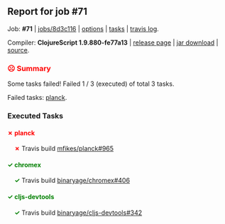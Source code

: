 ## Report for job #71

Job: **#71** | [jobs/8d3c116](https://github.com/cljs-oss/canary/commit/8d3c1161a3693443537f0e04c92122c15b4adeea) | [options](options.edn) | [tasks](tasks.edn) | [travis log](https://travis-ci.org/cljs-oss/canary/builds/263053290).

Compiler: **ClojureScript 1.9.880-fe77a13** | [release page](https://github.com/cljs-oss/canary/releases/tag/r1.9.880-fe77a13) | [jar download](https://github.com/cljs-oss/canary/releases/download/r1.9.880-fe77a13/clojurescript-1.9.880-fe77a13.jar) | [source](https://github.com/clojure/clojurescript/commit/fe77a1349aba903856cbaa0a0f10e03b6fb30d92).

### <b style='color:red'>☹ Summary</b>

Some tasks failed! Failed 1 / 3 (executed) of total 3 tasks.

Failed tasks: [planck](#-planck).

### Executed Tasks

#### <b style='color:red'>&#x2717; planck</b>
&nbsp;&nbsp;&nbsp;&nbsp;<b style='color:red'>&#x2717;</b> Travis build [mfikes/planck#965](https://travis-ci.org/mfikes/planck/builds/263054848)<br>

#### <b style='color:green'>&#x2713; chromex</b>
&nbsp;&nbsp;&nbsp;&nbsp;<b style='color:green'>&#x2713;</b> Travis build [binaryage/chromex#406](https://travis-ci.org/binaryage/chromex/builds/263054844)<br>

#### <b style='color:green'>&#x2713; cljs-devtools</b>
&nbsp;&nbsp;&nbsp;&nbsp;<b style='color:green'>&#x2713;</b> Travis build [binaryage/cljs-devtools#342](https://travis-ci.org/binaryage/cljs-devtools/builds/263054846)<br>